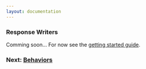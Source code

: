 ```yaml
---
layout: documentation
---
```


### Response Writers

Comming soon... For now see the [getting started guide](getting-started).

### Next: [Behaviors](behaviors)